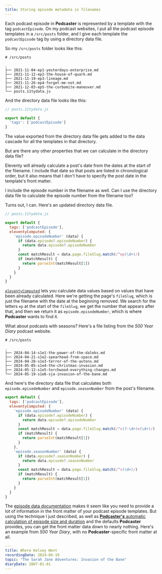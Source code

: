 ```yaml
---
title: Storing episode metadata in filenames
---
```

<!---excerpt-->
Each podcast episode in **Podcaster** is represented by a template with the tag `podcastEpisode`. On my podcast websites, I put all the podcast episode templates in a `/src/posts` folder, and I give each template the `podcastEpisode` tag by using a directory data file.

So my `/src/posts` folder looks like this:

```tree
# /src/posts

.
├── 2021-11-04-ep1-yesterdays-enterprise.md
├── 2021-11-12-ep2-the-house-of-quark.md
├── 2021-11-19-ep3-lineage.md
├── 2021-11-26-ep4-forget-me-not.md
├── 2021-12-03-ep5-the-corbomite-maneuver.md
└── posts.11tydata.js
```
<!---endexcerpt-->

And the directory data file looks like this:

```javascript
// posts.11tydata.js

export default {
  'tags': ['podcastEpisode']
}
```

The value exported from the directory data file gets added to the data cascade for all the templates in that directory.

But are there any other properties that we can calculate in the directory data file?

Eleventy will already calculate a post's date from the dates at the start of the filename. I include that date so that posts are listed in chronological order, but it also means that I don't have to specify the post date in the template's front matter.

I include the episode number in the filename as well. Can I use the directory data file to calculate the episode number from the filename too?

Turns out, I can. Here's an updated directory data file.

```javascript
// posts.11tydata.js

export default {
  tags: ['podcastEpisode'],
  eleventyComputed: {
    'episode.episodeNumber' (data) {
      if (data.episode?.episodeNumber) {
        return data.episode?.episodeNumber
      }
      const matchResult = data.page.fileSlug.match(/^ep(\d+)/)
      if (matchResult) {
        return parseInt(matchResult[1])
      }
    }
  }
}
```

[`eleventyComputed`][eleventyComputed] lets you calculate data values based on values that have been already calculated. Here we're getting the page's `fileSlug`, which is just the filename with the date at the beginning removed. We search for the letters `ep` at the start of the `fileSlug`, we get the number that appears after that, and then we return it as `episode.episodeNumber`, which is where **Podcaster** wants to find it.

[eleventyComputed]: https://www.11ty.dev/docs/data-computed/

What about podcasts with seasons? Here's a file listing from the _500 Year Diary_ podcast website.

```tree
# /src/posts

.
├── 2024-04-14-s1e1-the-power-of-the-daleks.md
├── 2024-04-21-s1e2-spearhead-from-space.md
├── 2024-04-28-s1e3-terror-of-the-autons.md
├── 2024-05-05-s1e4-the-christmas-invasion.md
├── 2024-05-12-s1e5-torchwood-everything-changes.md
└── 2024-05-19-s1e6-sja-invasion-of-the-bane.md
```

And here's the directory data file that calculates both `episode.episodeNumber` and `episode.seasonNumber` from the post's filename.

```javascript
export default {
  tags: ['podcastEpisode'],
  eleventyComputed: {
    'episode.episodeNumber' (data) {
      if (data.episode?.episodeNumber) {
        return data.episode?.episodeNumber
      }
      const matchResult = data.page.fileSlug.match(/^s(?:\d+)e(\d+)/)
      if (matchResult) {
        return parseInt(matchResult[1])
      }
    },
    'episode.seasonNumber' (data) {
      if (data.episode?.seasonNumber) {
        return data.episode?.seasonNumber
      }
      const matchResult = data.page.fileSlug.match(/^s(\d+)/)
      if (matchResult) {
        return parseInt(matchResult[1])
      }
    }
  }
}
```

The [episode data documentation][] makes it seem like you need to provide a lot of information in the front matter of your podcast episode templates. But using the technique I just described, as well as [**Podcaster's** automatic calculation of episode size and duration][size-and-duration] and the defaults **Podcaster** provides, you can get the front matter data down to nearly nothing. Here's an example from _500 Year Diary_, with no **Podcaster**-specific front matter at all.

[episode data documentation]: docs/episode-information.md
[size-and-duration]: docs/filename-size-and-duration.md

```yaml
---
title: Where Kelsey Went
recordingDate: 2024-04-19
topic: "The Sarah Jane Adventures: Invasion of the Bane"
diaryDate: 2007-01-01
---
```
